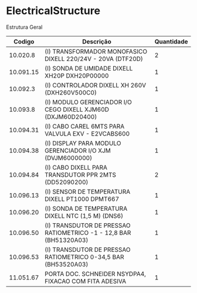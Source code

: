 # ElectricalStructure
Estrutura Geral

|Codigo|Descrição|Quantidade|
|-------|-------|--------|
|10.020.8|(I) TRANSFORMADOR MONOFASICO DIXELL  220/24V - 20VA (DTF20D)|2|
|10.091.15|(I) SONDA DE UMIDADE DIXELL XH20P DXH20P00000|1|
|10.092.3|(I) CONTROLADOR DIXELL XH 260V (DXH260V500C0)|1|
|10.093.8|(I) MODULO GERENCIADOR I/O CEGO DIXELL XJM60D (DXJM60D20400)|1|
|10.094.31|(I) CABO CAREL 6MTS PARA VALVULA EXV - E2VCABS600|1|
|10.094.38|(I) DISPLAY PARA MODULO GERENCIADOR I/O XJM (DVJM6000000)|1|
|10.094.84|(I) CABO DIXELL PARA TRANSDUTOR PPR 2MTS (DD52090200)|2|
|10.096.13|(I) SENSOR DE TEMPERATURA DIXELL PT1000 DPMT667|1|
|10.096.20|(I) SONDA DE TEMPERATURA DIXELL NTC (1,5 M) (DNS6)|1|
|10.096.50|(I) TRANSDUTOR DE PRESSAO RATIOMETRICO -1 - 12,8 BAR (BH51320A03)|1|
|10.096.53|(I) TRANSDUTOR DE PRESSAO RATIOMETRICO 0-34,5 BAR (BH53520A03)|1|
|11.051.67|PORTA DOC. SCHNEIDER NSYDPA4, FIXACAO COM FITA ADESIVA|1|
